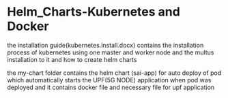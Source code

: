 # Helm_Charts-Kubernetes and Docker

the installation guide(kubernetes.install.docx) contains the installation process of kubernetes using one master and worker node and the multus installation to it and how to create helm charts

the my-chart folder contains the helm chart (sai-app) for auto deploy of pod which automatically starts the UPF(5G NODE) application when pod was deployed and it contains docker file and necessary file for upf application

